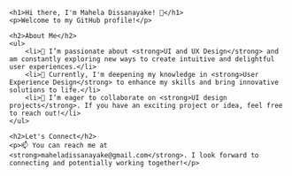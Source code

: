     <h1>Hi there, I'm Mahela Dissanayake! 👋</h1>
    <p>Welcome to my GitHub profile!</p>

    <h2>About Me</h2>
    <ul>
        <li>👀 I’m passionate about <strong>UI and UX Design</strong> and am constantly exploring new ways to create intuitive and delightful user experiences.</li>
        <li>🌱 Currently, I'm deepening my knowledge in <strong>User Experience Design</strong> to enhance my skills and bring innovative solutions to life.</li>
        <li>💞️ I’m eager to collaborate on <strong>UI design projects</strong>. If you have an exciting project or idea, feel free to reach out!</li>
    </ul>

    <h2>Let's Connect</h2>
    <p>📫 You can reach me at <strong>maheladissanayake@gmail.com</strong>. I look forward to connecting and potentially working together!</p>

<!---
maheladissa/maheladissa is a ✨ special ✨ repository because its `README.md` (this file) appears on your GitHub profile.
You can click the Preview link to take a look at your changes.
--->
